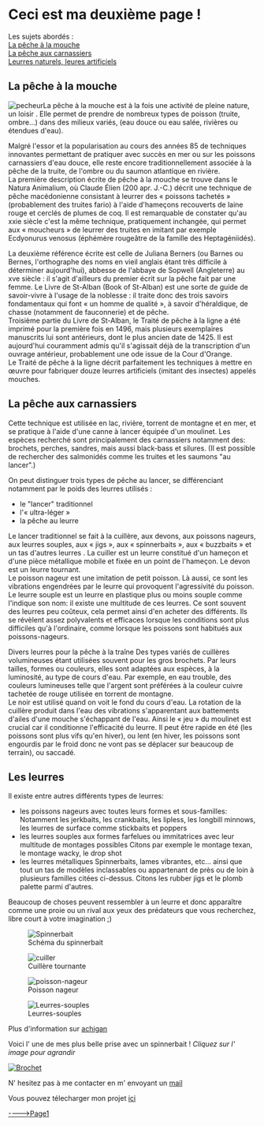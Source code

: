 <!DOCTYPE html>
<html>
<head>
<meta charset="UTF-8"/>
<link rel="stylesheet" href="style.css"/>
<title>Page 2</title>

</head>  

<body>  

<h1>Ceci est ma deuxième page !</h1>


<p>Les sujets abordés :<br/>
<a href="#Mouche">La pêche à la mouche</a><br/>
<a href="#Carnassiers">La pêche aux carnassiers</a><br/>
<a href="#Appâts">Leurres naturels, leures artificiels</a><br/>




<h2 id="Mouche">La pêche à la mouche</h2>


<p> <img src="images/pecheur.png" alt="pecheur" class="flottant1"/>La pêche à la mouche est à la fois une activité de pleine nature, un loisir . Elle permet de prendre de nombreux types de poisson (truite, ombre…) dans des milieux variés, (eau douce ou eau salée, rivières ou étendues d'eau).

Malgré l'essor et la popularisation au cours des années 85 de techniques innovantes permettant de pratiquer avec succès en mer ou sur les poissons carnassiers d'eau douce, elle reste encore traditionnellement associée à la pêche de la truite, de l'ombre ou du saumon atlantique en rivière.<br/>La première description écrite de pêche à la mouche se trouve dans le Natura Animalium, où Claude Élien (200 apr. J.-C.) décrit une technique de pêche macédonienne consistant à leurrer des « poissons tachetés » (probablement des truites fario) à l'aide d'hameçons recouverts de laine rouge et cerclés de plumes de coq. Il est remarquable de constater qu'au xxie siècle c'est la même technique, pratiquement inchangée, qui permet aux « moucheurs » de leurrer des truites en imitant par exemple Ecdyonurus venosus (éphémère rougeâtre de la famille des Heptagéniidés).<br/>

La deuxième référence écrite est celle de Juliana Berners (ou Barnes ou Bernes, l'orthographe des noms en vieil anglais étant très difficile à déterminer aujourd'hui), abbesse de l'abbaye de Sopwell (Angleterre) au xve siècle : il s'agit d'ailleurs du premier écrit sur la pêche fait par une femme. Le Livre de St-Alban (Book of St-Alban) est une sorte de guide de savoir-vivre à l'usage de la noblesse : il traite donc des trois savoirs fondamentaux qui font « un homme de qualité », à savoir d'héraldique, de chasse (notamment de fauconnerie) et de pêche.<br/> Troisième partie du Livre de St-Alban, le Traité de pêche à la ligne a été imprimé pour la première fois en 1496, mais plusieurs exemplaires manuscrits lui sont antérieurs, dont le plus ancien date de 1425. Il est aujourd'hui couramment admis qu'il s'agissait déjà de la transcription d'un ouvrage antérieur, probablement une ode issue de la Cour d'Orange.<br/> Le Traité de pêche à la ligne décrit parfaitement les techniques à mettre en œuvre pour fabriquer douze leurres artificiels (imitant des insectes) appelés mouches.</p>


<h2 id="Carnassiers">La pêche aux carnassiers</h2>     

<p>Cette technique est utilisée en lac, rivière, torrent de montagne et en mer, et se pratique à l'aide d'une canne à lancer équipée d'un moulinet. Les espèces recherché sont principalement des carnassiers notamment des: brochets, perches, sandres, mais aussi black-bass et silures. (Il est possible de rechercher des salmonidés comme les truites et les saumons "au lancer".)</p>

<p>On peut distinguer trois types de pêche au lancer, se différenciant notamment par le poids des leurres utilisés :</p>


<ul>
<li>le "lancer" traditionnel</li>
<li>l'« ultra-léger »</li>
<li>la pêche au leurre</li>
</ul>



<p>
Le lancer traditionnel se fait à la cuillère, aux devons, aux poissons nageurs, aux leurres souples, aux « jigs », aux « spinnerbaits », aux « buzzbaits » et un tas d'autres leurres .
La cuiller est un leurre constitué d'un hameçon et d'une pièce métallique mobile et fixée en un point de l'hameçon.
Le devon est un leurre tournant.<br/>
Le poisson nageur est une imitation de petit poisson. Là aussi, ce sont les vibrations engendrées par le leurre qui provoquent l'agressivité du poisson.
Le leurre souple est un leurre en plastique plus ou moins souple comme l'indique son nom: il existe une multitude de ces leurres. Ce sont souvent des leurres peu coûteux, cela permet ainsi d'en acheter des différents. Ils se révèlent assez polyvalents et efficaces lorsque les conditions sont plus difficiles qu'à l'ordinaire, comme lorsque les poissons sont habitués aux poissons-nageurs.<br/>


Divers leurres pour la pêche à la traîne
Des types variés de cuillères volumineuses étant utilisées souvent pour les gros brochets. Par leurs tailles, formes ou couleurs, elles sont adaptées aux espèces, à la luminosité, au type de cours d'eau. Par exemple, en eau trouble, des couleurs lumineuses telle que l'argent sont préférées à la couleur cuivre tachetée de rouge utilisée en torrent de montagne.<br/> Le noir est utilisé quand on voit le fond du cours d'eau. La rotation de la cuillère produit dans l'eau des vibrations s'apparentant aux battements d'ailes d'une mouche s'échappant de l'eau. Ainsi le « jeu » du moulinet est crucial car il conditionne l'efficacité du leurre. Il peut être rapide en été (les poissons sont plus vifs qu'en hiver), ou lent (en hiver, les poissons sont engourdis par le froid donc ne vont pas se déplacer sur beaucoup de terrain), ou saccadé.

</p>



<h2 id="Appâts">Les leurres</h2>

<p>Il existe entre autres différents types de leurres:<br/>
<ul>
<li>    	         
les poissons nageurs avec toutes leurs formes et sous-familles: 
Notamment les jerkbaits, les crankbaits, les lipless, les longbill minnows, les leurres de surface comme stickbaits et poppers
</li>

<li> 
les leurres souples aux formes farfelues ou immitatrices avec leur multitude de montages possibles 
Citons par exemple le montage texan, le montage wacky, le drop shot
</li>

<li> 
les leurres métalliques 
Spinnerbaits, lames vibrantes, etc... 
ainsi que tout un tas de modèles inclassables ou appartenant de près ou de loin à plusieurs familles citées ci-dessus. Citons les rubber jigs et le plomb palette parmi d'autres.
</li> 
</ul>
Beaucoup de choses peuvent ressembler à un leurre et donc apparaître comme une proie ou un rival aux yeux des prédateurs que vous recherchez, libre court à votre imagination ;) 



<figure>

<img src="images/spinnerbait.jpg" alt="Spinnerbait"/>
<figcaption>Schéma du spinnerbait</figcaption>

</figure>


<figure>

<img src="images/cuillere.jpg" alt="cuiller"/>
<figcaption>Cuillère tournante</figcaption>

</figure>


<figure>

<img src="images/poisson_nageur.jpg" alt="poisson-nageur"/>
<figcaption>Poisson nageur</figcaption>

</figure>


<figure>

<img src="images/leurre_souple.jpg" alt="Leurres-souples"/>
<figcaption>Leurres-souples</figcaption>

</figure>




Plus d'information sur <a href="http://www.achigan.net" title="ca vaut le coup d' oeil!" target="blank">achigan</a></p>


<p>Voici l' une de mes plus belle prise avec un spinnerbait ! <em>Cliquez sur l' image pour agrandir</em> <br />

<a href="images/brochet.jpg"><img src="images/brochet_mini.jpg" alt="Brochet" title="Quel monstre!" /></a>


</p>




<p>N' hesitez pas à me contacter en m' envoyant un <a href="mailto:loret.vincent.94@gmail.com">mail</a></p>


<p>Vous pouvez télecharger mon projet <a href="test copie.zip">ici</a></p>



<p><a href="Page1.html">---->Page1</a></p>




</body>
</html>
